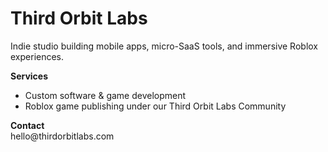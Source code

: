 # Third Orbit Labs

Indie studio building mobile apps, micro-SaaS tools, and immersive Roblox experiences.

**Services**

- Custom software & game development  
- Roblox game publishing under our Third Orbit Labs Community  

**Contact**  
hello&#64;thirdorbitlabs.com
